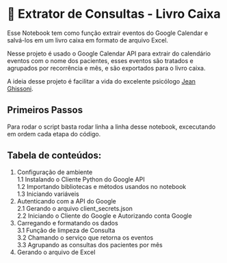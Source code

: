 # 📆 Extrator de Consultas - Livro Caixa

Esse Notebook tem como função extrair eventos do Google Calendar e salvá-los em um livro caixa em formato de arquivo Excel.

Nesse projeto é usado o Google Calendar API para extrair do calendário eventos com o nome dos pacientes, esses eventos são tratados e agrupados por recorrência e mês, e são exportados para o livro caixa.


A ideia desse projeto é facilitar a vida do excelente psicólogo [Jean Ghissoni](https://psicologojeanghissoni.negocio.site).


## Primeiros Passos

Para rodar o script basta rodar linha a linha desse notebook, excecutando em ordem cada etapa do código.

## Tabela de conteúdos:
1. Configuração de ambiente<br>
    1.1 Instalando o Cliente Python do Google API<br>
    1.2 Importando bibliotecas e métodos usandos no notebook<br>
    1.3 Iniciando variáveis<br>
2. Autenticando com a API do Google<br>
    2.1 Gerando o arquivo client_secrets.json<br>
    2.2 Iniciando o Cliente do Google e Autorizando conta Google<br>
3. Carregando e formatando os dados<br>
    3.1 Função de limpeza de Consulta<br>
    3.2 Chamando o serviço que retorna os eventos<br>
    3.3 Agrupando as consultas dos pacientes por mês<br>
4. Gerando o arquivo de Excel<br>
